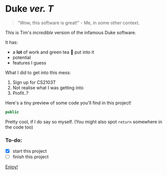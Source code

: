 # Duke *ver. T*
> "Wow, this software is great!" - Me, in some other context.

This is Tim's *incredible* version of the infamous Duke software. 

It has:
* a **lot** of work and green tea :tea: put into it
* potential
* features I guess

What I did to get into this mess:
1. Sign up for CS2103T
2. Not realise what I was getting into
3. Profit..?

Here's a tiny preview of some code you'll find in this project!
``` java
public
```
Pretty cool, if I do say so myself. (You might also spot `return` somewhere in the code too)

### To-do:
- [x] start this project
- [ ] finish this project

[Enjoy!](https://www.youtube.com/watch?v=dQw4w9WgXcQ)
